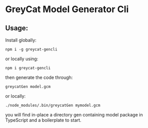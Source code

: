 # GreyCat Model Generator Cli

## Usage:

Install globally:
```
npm i -g greycat-gencli
```

or locally using:

```
npm i greycat-gencli
```

then generate the code through:

```
greycatGen model.gcm
```

or locally:

```
./node_modules/.bin/greycatGen mymodel.gcm
```

you will find in-place a directory gen containing model package in TypeScript and a boilerplate to start.



